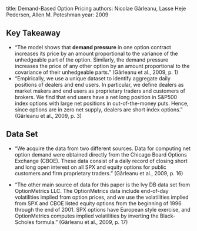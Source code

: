 
title: Demand-Based Option Pricing
authors: Nicolae Gârleanu, Lasse Heje Pedersen, Allen M. Poteshman
year: 2009

## Key Takeaway
- “The model shows that **demand pressure** in one option contract increases its price by an amount proportional to the variance of the unhedgeable part of the option. Similarly, the demand pressure increases the price of any other option by an amount proportional to the covariance of their unhedgeable parts.” (Gârleanu et al., 2009, p. 1)
- “Empirically, we use a unique dataset to identify aggregate daily positions of dealers and end users. In particular, we define dealers as market makers and end users as proprietary traders and customers of brokers. We find that end users have a net long position in S&P500 index options with large net positions in out-of-the-money puts. Hence, since options are in zero net supply, dealers are short index options.” (Gârleanu et al., 2009, p. 3)

## Data Set

- “We acquire the data from two different sources. Data for computing net option demand were obtained directly from the Chicago Board Options Exchange (CBOE). These data consist of a daily record of closing short and long open interest on all SPX and equity options for public customers and firm proprietary traders.” (Gârleanu et al., 2009, p. 16)

- “The other main source of data for this paper is the Ivy DB data set from OptionMetrics LLC. The OptionMetrics data include end-of-day volatilities implied from option prices, and we use the volatilities implied from SPX and CBOE listed equity options from the beginning of 1996 through the end of 2001. SPX options have European style exercise, and OptionMetrics computes implied volatilities by inverting the Black-Scholes formula.” (Gârleanu et al., 2009, p. 17)
